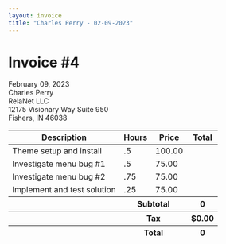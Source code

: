 ```yaml
---
layout: invoice
title: "Charles Perry - 02-09-2023"
---
```


<div>
	<h1 class="font-bold uppercase mb-2">Invoice #4</h1>
	<p>February 09, 2023<br>
	Charles Perry<br>
	RelaNet LLC<br>
	12175 Visionary Way Suite 950<br>
	Fishers, IN 46038</p>
</div>
<table class="w-full">
	<thead>
		<tr>
			<th class="p-3 text-left bg-gray-200">Description</th>
			<th class="p-3 text-right bg-gray-200">Hours</th>
			<th class="p-3 text-right bg-gray-200">Price</th>
			<th class="p-3 text-right bg-gray-200">Total</th>
		</tr>
	</thead>
	<tbody id="invoice-tbody" class="divide-y border-b">
		<tr>
			<td class="p-3">Theme setup and install</td>
			<td class="p-3 text-right" data-value="quantity">.5</td>
			<td class="p-3 text-right" data-value="price">100.00</td>
			<td class="p-3 text-right font-bold" data-value="total"></td>
		</tr>
		<tr>
			<td class="p-3">Investigate menu bug #1</td>
			<td class="p-3 text-right" data-value="quantity">.5</td>
			<td class="p-3 text-right" data-value="price">75.00</td>
			<td class="p-3 text-right font-bold" data-value="total"></td>
		</tr>
		<tr>
			<td class="p-3">Investigate menu bug #2</td>
			<td class="p-3 text-right" data-value="quantity">.75</td>
			<td class="p-3 text-right" data-value="price">75.00</td>
			<td class="p-3 text-right font-bold" data-value="total"></td>
		</tr>
		<tr>
			<td class="p-3">Implement and test solution</td>
			<td class="p-3 text-right" data-value="quantity">.25</td>
			<td class="p-3 text-right" data-value="price">75.00</td>
			<td class="p-3 text-right font-bold" data-value="total"></td>
		</tr>
	</tbody>
	<tfoot id="invoice-tfoot" class="text-left">
		<tr>
			<th></th>
			<th colspan="2" class="p-3 border-b">Subtotal</th>
			<th class="p-3 text-right border-b">0</th>
		</tr>
		<tr>
			<th></th>
			<th colspan="2" class="p-3 border-b">Tax</th>
			<th class="p-3 text-right border-b">$0.00</th>
		</tr>
		<tr>
			<th></th>
			<th colspan="2" class="p-3 border-b">Total</th>
			<th class="p-3 text-right border-b">0</th>
		</tr>
	</tfoot>
</table>
